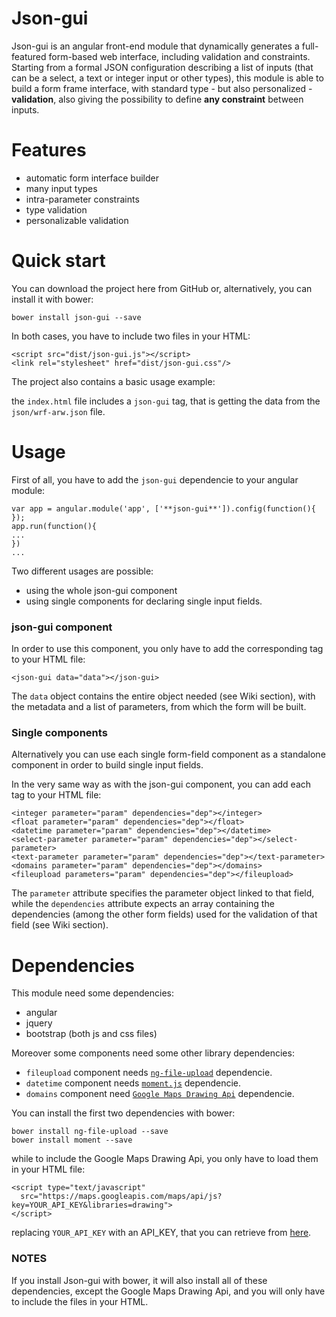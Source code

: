 # Json-gui

Json-gui is an angular front-end module that dynamically generates a full-featured form-based web interface, including validation and constraints.
Starting from a formal JSON configuration describing a list of inputs (that can be a select, a text or integer input or other types), this module is able to build a form frame interface, with standard type - but also personalized - **validation**, also giving the possibility to define **any constraint** between inputs. 

# Features
- automatic form interface builder
- many input types
- intra-parameter constraints
- type validation
- personalizable validation

# Quick start

You can download the project here from GitHub or, alternatively, you can install it with bower:

```
bower install json-gui --save
```
In both cases, you have to include two files in your HTML:

```
<script src="dist/json-gui.js"></script>
<link rel="stylesheet" href="dist/json-gui.css"/>
```
The project also contains a basic usage example:

the ```index.html``` file includes a ```json-gui``` tag, that is getting the data from the ```json/wrf-arw.json``` file.

# Usage

First of all, you have to add the ```json-gui``` dependencie to your angular module:

```
var app = angular.module('app', ['**json-gui**']).config(function(){
});
app.run(function(){
...
})
...
```

Two different usages are possible:
- using the whole json-gui component
- using single components for declaring single input fields.

### json-gui component

In order to use this component, you only have to add the corresponding tag to your HTML file:

```
<json-gui data="data"></json-gui>
```
The ```data``` object contains the entire object needed (see Wiki section), with the metadata and a list of parameters, from which the form will be built.

### Single components

Alternatively you can use each single form-field component as a standalone component in order to build single input fields.

In the very same way as with the json-gui component, you can add each tag to your HTML file:

```
<integer parameter="param" dependencies="dep"></integer>
<float parameter="param" dependencies="dep"></float>
<datetime parameter="param" dependencies="dep"></datetime>
<select-parameter parameter="param" dependencies="dep"></select-parameter>
<text-parameter parameter="param" dependencies="dep"></text-parameter>
<domains parameter="param" dependencies="dep"></domains>
<fileupload parameters="param" dependencies="dep"></fileupload>
```
The ```parameter``` attribute specifies the parameter object linked to that field, while the ```dependencies``` attribute expects an array containing the dependencies (among the other form fields) used for the validation of that field (see Wiki section).

# Dependencies
This module need some dependencies:
- angular
- jquery
- bootstrap (both js and css files)

Moreover some components need some other library dependencies:
-  ```fileupload``` component needs [```ng-file-upload```](https://github.com/danialfarid/ng-file-upload) dependencie.
-  ```datetime``` component needs [```moment.js```](http://momentjs.com/) dependencie.
-  ```domains``` component need [```Google Maps Drawing Api```](https://developers.google.com/maps/documentation/javascript/examples/drawing-tools) dependencie.

You can install the first two dependencies with bower:

```
bower install ng-file-upload --save
bower install moment --save
```
while to include the Google Maps Drawing Api, you only have to load them in your HTML file:

```
<script type="text/javascript"
  src="https://maps.googleapis.com/maps/api/js?key=YOUR_API_KEY&libraries=drawing">
</script>
```
replacing ```YOUR_API_KEY``` with an API_KEY, that you can retrieve from [here](https://developers.google.com/maps/documentation/javascript/get-api-key).

### NOTES
If you install Json-gui with bower, it will also install all of these dependencies, except the Google Maps Drawing Api,
and you will only have to include the files in your HTML.
